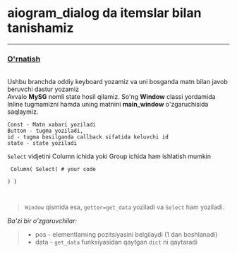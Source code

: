 # aiogram_dialog da itemslar bilan tanishamiz
<hr>
<h3><a href="#installation">O'rnatish</a></h3>


<br id="installation">
    Ushbu branchda oddiy keyboard yozamiz va uni bosganda matn bilan javob beruvchi dastur yozamiz </br>
    Avvalo <b>MySG</b> nomli state hosil qilamiz. So'ng <b>Window</b> classi yordamida Inline tugmamizni hamda uning matnini <b>main_window</b> o'zgaruchisida saqlaymiz.</br>

    Const - Matn xabari yoziladi
    Button - tugma yoziladi,
    id - tugma bosilganda callback sifatida keluvchi id 
    state - state yoziladi
</p>



<code>Select</code> vidjetini Column ichida yoki Group ichida ham ishlatish mumkin
<code><pre>
Column(
    Select(
        # your code       
    )
)</pre>
</code>

> <code>Window</code> qismida esa, <code>getter=get_data</code> yoziladi va <code>Select</code> ham yoziladi.</br>

_Ba'zi bir o'zgaruvchilar:_
> - pos - elementlarning pozitsiyasini belgilaydi (1 dan boshlanadi)
> - data - <code>get_data</code> funksiyasidan qaytgan <code>dict</code> ni qaytaradi


